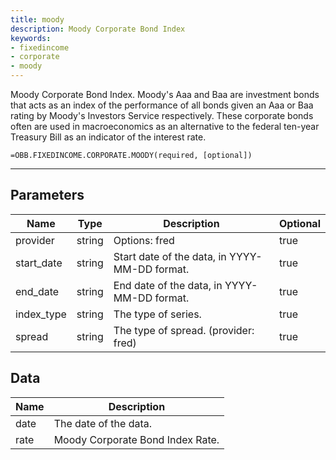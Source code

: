 ```yaml
---
title: moody
description: Moody Corporate Bond Index
keywords: 
- fixedincome
- corporate
- moody
---
```


<!-- markdownlint-disable MD041 -->

Moody Corporate Bond Index.  Moody's Aaa and Baa are investment bonds that acts as an index of the performance of all bonds given an Aaa or Baa rating by Moody's Investors Service respectively. These corporate bonds often are used in macroeconomics as an alternative to the federal ten-year Treasury Bill as an indicator of the interest rate.

```excel wordwrap
=OBB.FIXEDINCOME.CORPORATE.MOODY(required, [optional])
```

---

## Parameters

| Name | Type | Description | Optional |
| ---- | ---- | ----------- | -------- |
| provider | string | Options: fred | true |
| start_date | string | Start date of the data, in YYYY-MM-DD format. | true |
| end_date | string | End date of the data, in YYYY-MM-DD format. | true |
| index_type | string | The type of series. | true |
| spread | string | The type of spread. (provider: fred) | true |

## Data

| Name | Description |
| ---- | ----------- |
| date | The date of the data.  |
| rate | Moody Corporate Bond Index Rate.  |
